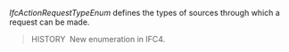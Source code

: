 ﻿_IfcActionRequestTypeEnum_ defines the types of sources through which a request can be made.

> HISTORY&nbsp; New enumeration in IFC4.